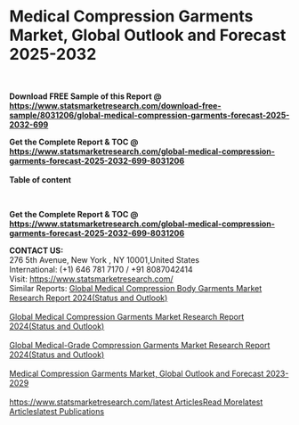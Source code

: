<h1>Medical Compression Garments Market, Global Outlook and Forecast 2025-2032</h1><br/><p><strong>Download FREE Sample of this Report @ <a href="https://www.statsmarketresearch.com/download-free-sample/8031206/global-medical-compression-garments-forecast-2025-2032-699">https://www.statsmarketresearch.com/download-free-sample/8031206/global-medical-compression-garments-forecast-2025-2032-699</a></strong></p><div><b>Get the Complete Report & TOC @ <a href="https://www.statsmarketresearch.com/global-medical-compression-garments-forecast-2025-2032-699-8031206">https://www.statsmarketresearch.com/global-medical-compression-garments-forecast-2025-2032-699-8031206</a></b></div><br><b>Table of content</b><p><br><div><b>Get the Complete Report & TOC @ <a href="https://www.statsmarketresearch.com/global-medical-compression-garments-forecast-2025-2032-699-8031206">https://www.statsmarketresearch.com/global-medical-compression-garments-forecast-2025-2032-699-8031206</a></b></div></p> <b>CONTACT US:</b><br>276 5th Avenue, New York , NY 10001,United States<br>International: (+1) 646 781 7170 / +91 8087042414<br>Visit: <a href="https://www.statsmarketresearch.com/">https://www.statsmarketresearch.com/</a><br>Similar Reports: <a href="https://www.statsmarketresearch.com/global-medical-compression-garments-forecast-2025-2032-699-8031206">Global Medical Compression Body Garments Market Research Report 2024(Status and Outlook)</a><br/><br/><a href="https://www.statsmarketresearch.com/global-medical-compression-garments-forecast-2025-2032-699-8031206">Global Medical Compression Garments Market Research Report 2024(Status and Outlook)</a><br/><br/><a href="https://www.statsmarketresearch.com/global-medical-compression-garments-forecast-2025-2032-699-8031206">Global Medical-Grade Compression Garments Market Research Report 2024(Status and Outlook)</a><br/><br/><a href="https://www.statsmarketresearch.com/global-medical-compression-garments-forecast-2025-2032-699-8031206">Medical Compression Garments Market, Global Outlook and Forecast 2023-2029</a><br/><br/><a href="https://gyeongbokgung.com">https://www.statsmarketresearch.com/</a><a href="https://hallyeomaritime.com">latest Articles</a><a href="https://jingwansa.com">Read More</a><a href=https://nguoiviet.jp/">latest Articles</a><a href="https://www.intelmarketresearch.com/">latest Publications</a>